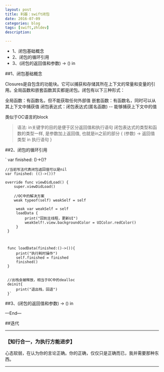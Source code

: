 ```yaml
---
layout: post
title: 利器：swift闭包
date: 2016-07-09
categories: blog
tags: [swift,zhldev]
description:

---
```



* 1、闭包基础概念
* 2、闭包的循环引用
* 3、(闭包的返回值和参数) -> () in



##1、闭包基础概念

Closures是自包含的功能块。它可以捕获和存储其所在上下文的常量和变量的引用。全局函数和嵌套函数其实都是闭包。闭包有以下三种形式：

全局函数：有函数名，但不能获取任何外部值
嵌套函数：有函数名，同时可以从其上下文中捕获值
闭包表达式：闭包表达式(匿名函数) -- 能够捕获上下文中的值

类似于OC语言的block


>语法: in关键字的目的是便于区分返回值和执行语句
闭包表达式的类型和函数的类型一样, 是参数加上返回值, 也就是in之前的部分
{
    (参数) -> 返回值类型 in
    执行语句
}



##2、闭包的循环引用

`    var finished: ()->()?

    //当前写法代表闭包返回值可以是nil
    var finished: (()->())?

    override func viewDidLoad() {
        super.viewDidLoad()

        //OC中的解决方案
        weak typeof(self) weakSelf = self

         weak var weakSelf = self
         loadData {
             print("回到主线程，更新UI")
             weakSelf!.view.backgroundColor = UIColor.redColor()
         }
     }



     func loadData(finished:()->()){
         print("执行耗时操作")
         self.finished = finished
         finished()
     }


     //出栈会被释放，相当于OC中的dealloc
     deinit{
         print("退出栈，回退")
     }`


##3、(闭包的返回值和参数) -> () in




—End—

##迭代

<!--
- 2015-09-14 01:52:09 再改
* 2015年6月19日 19:36:49 四稿
* 2015年6月17日 19:51:24 三稿
* 2015年6月16日 20:11:01 二稿
* 2015年6月15日 19:09:17 初稿

-->


---

### **【知行合一，为执行方能进步】**


心态软弱，在认为你的言论正确。你的正确，仅仅只是正确而已，我并需要那种东西。



----



<!--（题图：saurabh mohnot by Nik FC）-->
